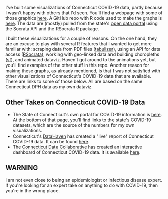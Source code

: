 I've built some visualizations of Connecticut COVID-19 data, partly because I wasn't happy with others that I'd seen. You'll find a webpage with some of those graphics [here](https://davebraze.github.io/ct-covid19/). A GitHub repo with R code used to make the graphs is [here](https://github.com/davebraze/ct-covid19).
The data are (mostly) pulled from the state's [open data portal](https://data.ct.gov/stories/s/COVID-19-data/wa3g-tfvc/#data-library) using the Socrata API and the RSocrata R package.

I built these visualizations for a couple of reasons. On the one hand, they are an excuse to play with several R features that I wanted to get more familiar with: scraping data from PDF files ([tabulizer](https://docs.ropensci.org/tabulizer/)), using an API for data access ([RSocrata](https://github.com/Chicago/RSocrata)), working with geo-linked data and building choropleths ([sf](https://r-spatial.github.io/sf/)), and animated dataviz. Haven't got around to the animations yet, but you'll find examples of the other stuff in this repo. Another reason for making these graphs, as already mentioned, is that I was not satisfied with other visualizations of Connecticut's COVID-19 data that are available. There are links to some of those below. All are based on the same Connecticut DPH data as my own dataviz.

## Other Takes on Connecticut COVID-19 Data
* The State of Connecticut's own portal for COVID-19 information is [here](https://data.ct.gov/stories/s/COVID-19-data/wa3g-tfvc). At the bottom of that page, you'll find links to the state's COVID-19 datasets, which are the source of the numbers for my own visualizations. 
* Connecticut's [DataHaven](https://www.ctdatahaven.org) has created a "live" report of Connecticut COVID-19 data. It can be found [here](https://www.ctdatahaven.org/reports/covid-19-connecticut-data-analysis).
* The [Connecticut Data Collaborative](https://www.ctdata.org) has created an interactive dashboard of Connecticut COVID-19 data. It is available [here](https://www.ctdata.org/covid19). 

## WARNING 

I am not even close to being an epidemiologist or infectious disease expert. If you're looking for an expert take on anything to do with COVID-19, then you're in the wrong place.

